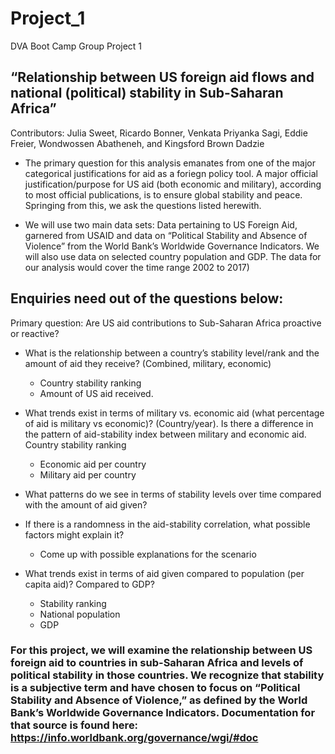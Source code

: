 # Project_1
DVA Boot Camp Group Project 1
## “Relationship between US foreign aid flows and national (political) stability in Sub-Saharan Africa”

Contributors: Julia Sweet, Ricardo Bonner, Venkata Priyanka Sagi, Eddie Freier, Wondwossen Abatheneh, and Kingsford Brown Dadzie
	
* The primary question for this analysis emanates from one of the major categorical justifications for aid as a foriegn policy tool. A major official justification/purpose for US aid (both economic and military), according to most official publications, is to ensure global stability and peace. Springing from this, we ask the questions listed herewith. 
	 
* We will use two main data sets: Data pertaining to US Foreign Aid, garnered from USAID and data on “Political Stability and Absence of Violence” from the World Bank’s Worldwide Governance Indicators. We will also use data on selected country population and GDP. 
The data for our analysis would cover the time range 2002 to 2017) 


## Enquiries need out of the questions below:
Primary question: Are US aid contributions to Sub-Saharan Africa proactive or reactive?

* What is the relationship between a country’s stability level/rank and the amount of aid they receive? (Combined, military, economic)
	* Country stability ranking
	* Amount of US aid received. 
 
* What trends exist in terms of military vs. economic aid (what percentage of aid is military vs economic)? (Country/year). Is there a difference in the pattern of aid-stability index between military and economic aid. 
Country stability ranking
	* Economic aid per country
	* Military aid per country

* What patterns do we see in terms of stability levels over time compared with the amount of aid given? 

* If there is a randomness in the aid-stability correlation, what possible factors might explain it? 
	* Come up with possible explanations for the scenario 

* What trends exist in terms of aid given compared to population (per capita aid)? Compared to GDP? 
	* Stability ranking
	* National population
	* GDP

### For this project, we will examine the relationship between US foreign aid to countries in sub-Saharan Africa and levels of political stability in those countries. We recognize that stability is a subjective term and have chosen to focus on “Political Stability and Absence of Violence,” as defined by the World Bank’s Worldwide Governance Indicators. Documentation for that source is found here: https://info.worldbank.org/governance/wgi/#doc

